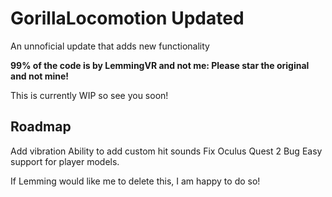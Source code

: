 # GorillaLocomotion Updated
An unnoficial update that adds new functionality

**99% of the code is by LemmingVR and not me: Please star the original and not mine!**

This is currently WIP so see you soon!

## Roadmap
Add vibration
Ability to add custom hit sounds
Fix Oculus Quest 2 Bug
Easy support for player models.

If Lemming would like me to delete this, I am happy to do so!

